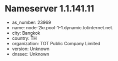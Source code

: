 # Nameserver 1.1.141.11

* as_number: 23969
* name: node-2kr.pool-1-1.dynamic.totinternet.net.
* city: Bangkok
* country: TH
* organization: TOT Public Company Limited
* version: Unknown
* dnssec: Unknown
